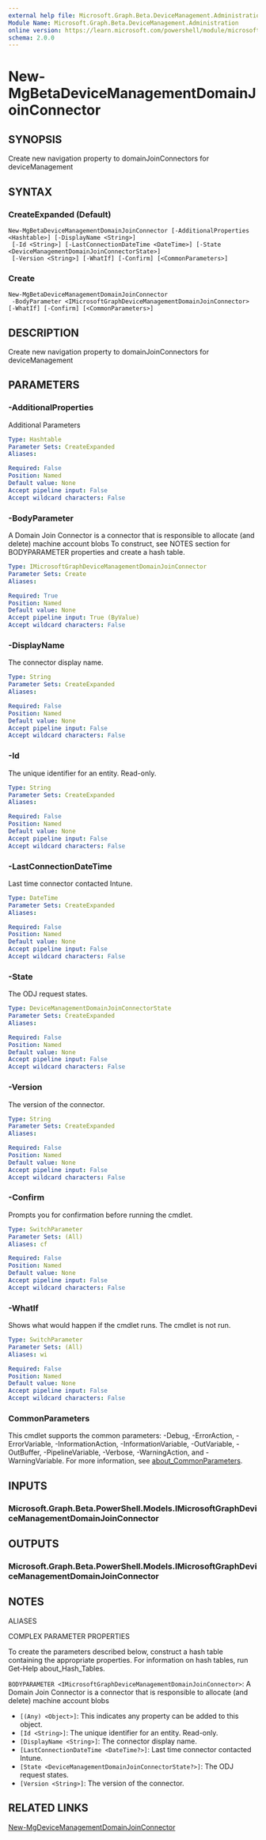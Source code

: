 ```yaml
---
external help file: Microsoft.Graph.Beta.DeviceManagement.Administration-help.xml
Module Name: Microsoft.Graph.Beta.DeviceManagement.Administration
online version: https://learn.microsoft.com/powershell/module/microsoft.graph.beta.devicemanagement.administration/new-mgbetadevicemanagementdomainjoinconnector
schema: 2.0.0
---
```


# New-MgBetaDeviceManagementDomainJoinConnector

## SYNOPSIS
Create new navigation property to domainJoinConnectors for deviceManagement

## SYNTAX

### CreateExpanded (Default)
```
New-MgBetaDeviceManagementDomainJoinConnector [-AdditionalProperties <Hashtable>] [-DisplayName <String>]
 [-Id <String>] [-LastConnectionDateTime <DateTime>] [-State <DeviceManagementDomainJoinConnectorState>]
 [-Version <String>] [-WhatIf] [-Confirm] [<CommonParameters>]
```

### Create
```
New-MgBetaDeviceManagementDomainJoinConnector
 -BodyParameter <IMicrosoftGraphDeviceManagementDomainJoinConnector> [-WhatIf] [-Confirm] [<CommonParameters>]
```

## DESCRIPTION
Create new navigation property to domainJoinConnectors for deviceManagement

## PARAMETERS

### -AdditionalProperties
Additional Parameters

```yaml
Type: Hashtable
Parameter Sets: CreateExpanded
Aliases:

Required: False
Position: Named
Default value: None
Accept pipeline input: False
Accept wildcard characters: False
```

### -BodyParameter
A Domain Join Connector is a connector that is responsible to allocate (and delete) machine account blobs
To construct, see NOTES section for BODYPARAMETER properties and create a hash table.

```yaml
Type: IMicrosoftGraphDeviceManagementDomainJoinConnector
Parameter Sets: Create
Aliases:

Required: True
Position: Named
Default value: None
Accept pipeline input: True (ByValue)
Accept wildcard characters: False
```

### -DisplayName
The connector display name.

```yaml
Type: String
Parameter Sets: CreateExpanded
Aliases:

Required: False
Position: Named
Default value: None
Accept pipeline input: False
Accept wildcard characters: False
```

### -Id
The unique identifier for an entity.
Read-only.

```yaml
Type: String
Parameter Sets: CreateExpanded
Aliases:

Required: False
Position: Named
Default value: None
Accept pipeline input: False
Accept wildcard characters: False
```

### -LastConnectionDateTime
Last time connector contacted Intune.

```yaml
Type: DateTime
Parameter Sets: CreateExpanded
Aliases:

Required: False
Position: Named
Default value: None
Accept pipeline input: False
Accept wildcard characters: False
```

### -State
The ODJ request states.

```yaml
Type: DeviceManagementDomainJoinConnectorState
Parameter Sets: CreateExpanded
Aliases:

Required: False
Position: Named
Default value: None
Accept pipeline input: False
Accept wildcard characters: False
```

### -Version
The version of the connector.

```yaml
Type: String
Parameter Sets: CreateExpanded
Aliases:

Required: False
Position: Named
Default value: None
Accept pipeline input: False
Accept wildcard characters: False
```

### -Confirm
Prompts you for confirmation before running the cmdlet.

```yaml
Type: SwitchParameter
Parameter Sets: (All)
Aliases: cf

Required: False
Position: Named
Default value: None
Accept pipeline input: False
Accept wildcard characters: False
```

### -WhatIf
Shows what would happen if the cmdlet runs.
The cmdlet is not run.

```yaml
Type: SwitchParameter
Parameter Sets: (All)
Aliases: wi

Required: False
Position: Named
Default value: None
Accept pipeline input: False
Accept wildcard characters: False
```

### CommonParameters
This cmdlet supports the common parameters: -Debug, -ErrorAction, -ErrorVariable, -InformationAction, -InformationVariable, -OutVariable, -OutBuffer, -PipelineVariable, -Verbose, -WarningAction, and -WarningVariable. For more information, see [about_CommonParameters](http://go.microsoft.com/fwlink/?LinkID=113216).

## INPUTS

### Microsoft.Graph.Beta.PowerShell.Models.IMicrosoftGraphDeviceManagementDomainJoinConnector
## OUTPUTS

### Microsoft.Graph.Beta.PowerShell.Models.IMicrosoftGraphDeviceManagementDomainJoinConnector
## NOTES

ALIASES

COMPLEX PARAMETER PROPERTIES

To create the parameters described below, construct a hash table containing the appropriate properties. For information on hash tables, run Get-Help about_Hash_Tables.


`BODYPARAMETER <IMicrosoftGraphDeviceManagementDomainJoinConnector>`: A Domain Join Connector is a connector that is responsible to allocate (and delete) machine account blobs
  - `[(Any) <Object>]`: This indicates any property can be added to this object.
  - `[Id <String>]`: The unique identifier for an entity. Read-only.
  - `[DisplayName <String>]`: The connector display name.
  - `[LastConnectionDateTime <DateTime?>]`: Last time connector contacted Intune.
  - `[State <DeviceManagementDomainJoinConnectorState?>]`: The ODJ request states.
  - `[Version <String>]`: The version of the connector.

## RELATED LINKS
[New-MgDeviceManagementDomainJoinConnector](/powershell/module/Microsoft.Graph.DeviceManagement.Administration/New-MgDeviceManagementDomainJoinConnector?view=graph-powershell-v1.0)

